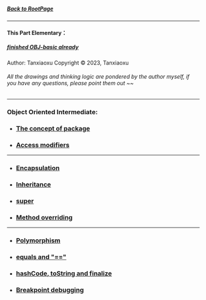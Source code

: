 ##### [Back to RootPage](https://github.com/TerryTxx/CS-Diary/blob/master/README.md)

---
#### This Part Elementary：
##### [finished OBJ-basic already](https://github.com/TerryTxx/CS-Diary/blob/master/Java-OBJ/object-general.md)

Author: Tanxiaoxu
Copyright © 2023, Tanxiaoxu

###### All the drawings and thinking logic are pondered by the author myself, if you have any questions, please point them out ~~

---

### Object Oriented Intermediate:
- ### [The concept of package](https://github.com/TerryTxx/CS-Diary/blob/master/Java-OBJ/intermediate01.md)
- ### [Access modifiers](https://github.com/TerryTxx/CS-Diary/blob/master/Java-OBJ/intermediate01.md)

---
- ### [Encapsulation](https://github.com/TerryTxx/CS-Diary/blob/master/Java-OBJ/intermediate01.md)
- ### [Inheritance](https://github.com/TerryTxx/CS-Diary/blob/master/Java-OBJ/intermediate01.md)
- ### [super](https://github.com/TerryTxx/CS-Diary/blob/master/Java-OBJ/intermediate01.md)
- ### [Method overriding](https://github.com/TerryTxx/CS-Diary/blob/master/Java-OBJ/intermediate01.md)

---
- ### [Polymorphism](https://github.com/TerryTxx/CS-Diary/blob/master/Java-OBJ/intermediate01.md)
- ### [equals and "=="](https://github.com/TerryTxx/CS-Diary/blob/master/Java-OBJ/intermediate01.md)
- ### [hashCode, toString and finalize](https://github.com/TerryTxx/CS-Diary/blob/master/Java-OBJ/intermediate01.md)
- ### [Breakpoint debugging](https://github.com/TerryTxx/CS-Diary/blob/master/Java-OBJ/intermediate01.md)

